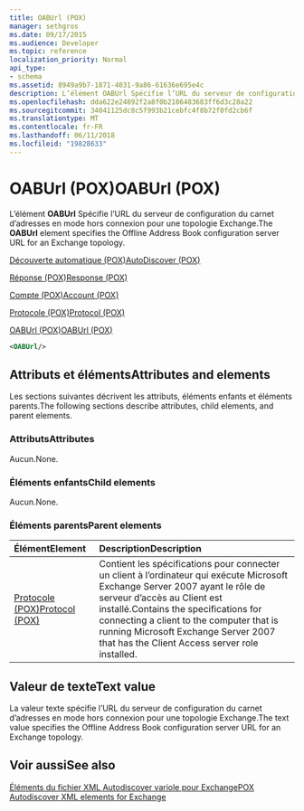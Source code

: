 ```yaml
---
title: OABUrl (POX)
manager: sethgros
ms.date: 09/17/2015
ms.audience: Developer
ms.topic: reference
localization_priority: Normal
api_type:
- schema
ms.assetid: 8949a9b7-1871-4031-9a86-61636e695e4c
description: L’élément OABUrl Spécifie l’URL du serveur de configuration du carnet d’adresses en mode hors connexion pour une topologie Exchange.
ms.openlocfilehash: dda622e24892f2a8f0b2186483683ff6d3c28a22
ms.sourcegitcommit: 34041125dc8c5f993b21cebfc4f8b72f0fd2cb6f
ms.translationtype: MT
ms.contentlocale: fr-FR
ms.lasthandoff: 06/11/2018
ms.locfileid: "19828633"
---
```

# <a name="oaburl-pox"></a><span data-ttu-id="b21cd-103">OABUrl (POX)</span><span class="sxs-lookup"><span data-stu-id="b21cd-103">OABUrl (POX)</span></span>

<span data-ttu-id="b21cd-104">L’élément **OABUrl** Spécifie l’URL du serveur de configuration du carnet d’adresses en mode hors connexion pour une topologie Exchange.</span><span class="sxs-lookup"><span data-stu-id="b21cd-104">The **OABUrl** element specifies the Offline Address Book configuration server URL for an Exchange topology.</span></span> 
  
[<span data-ttu-id="b21cd-105">Découverte automatique (POX)</span><span class="sxs-lookup"><span data-stu-id="b21cd-105">AutoDiscover (POX)</span></span>](autodiscover-pox.md)
  
[<span data-ttu-id="b21cd-106">Réponse (POX)</span><span class="sxs-lookup"><span data-stu-id="b21cd-106">Response (POX)</span></span>](response-pox.md)
  
[<span data-ttu-id="b21cd-107">Compte (POX)</span><span class="sxs-lookup"><span data-stu-id="b21cd-107">Account (POX)</span></span>](account-pox.md)
  
[<span data-ttu-id="b21cd-108">Protocole (POX)</span><span class="sxs-lookup"><span data-stu-id="b21cd-108">Protocol (POX)</span></span>](protocol-pox.md)
  
[<span data-ttu-id="b21cd-109">OABUrl (POX)</span><span class="sxs-lookup"><span data-stu-id="b21cd-109">OABUrl (POX)</span></span>](oaburl-pox.md)
  
```xml
<OABUrl/>
```

## <a name="attributes-and-elements"></a><span data-ttu-id="b21cd-110">Attributs et éléments</span><span class="sxs-lookup"><span data-stu-id="b21cd-110">Attributes and elements</span></span>

<span data-ttu-id="b21cd-111">Les sections suivantes décrivent les attributs, éléments enfants et éléments parents.</span><span class="sxs-lookup"><span data-stu-id="b21cd-111">The following sections describe attributes, child elements, and parent elements.</span></span>
  
### <a name="attributes"></a><span data-ttu-id="b21cd-112">Attributs</span><span class="sxs-lookup"><span data-stu-id="b21cd-112">Attributes</span></span>

<span data-ttu-id="b21cd-113">Aucun.</span><span class="sxs-lookup"><span data-stu-id="b21cd-113">None.</span></span>
  
### <a name="child-elements"></a><span data-ttu-id="b21cd-114">Éléments enfants</span><span class="sxs-lookup"><span data-stu-id="b21cd-114">Child elements</span></span>

<span data-ttu-id="b21cd-115">Aucun.</span><span class="sxs-lookup"><span data-stu-id="b21cd-115">None.</span></span>
  
### <a name="parent-elements"></a><span data-ttu-id="b21cd-116">Éléments parents</span><span class="sxs-lookup"><span data-stu-id="b21cd-116">Parent elements</span></span>

|<span data-ttu-id="b21cd-117">**Élément**</span><span class="sxs-lookup"><span data-stu-id="b21cd-117">**Element**</span></span>|<span data-ttu-id="b21cd-118">**Description**</span><span class="sxs-lookup"><span data-stu-id="b21cd-118">**Description**</span></span>|
|:-----|:-----|
|[<span data-ttu-id="b21cd-119">Protocole (POX)</span><span class="sxs-lookup"><span data-stu-id="b21cd-119">Protocol (POX)</span></span>](protocol-pox.md) <br/> |<span data-ttu-id="b21cd-120">Contient les spécifications pour connecter un client à l’ordinateur qui exécute Microsoft Exchange Server 2007 ayant le rôle de serveur d’accès au Client est installé.</span><span class="sxs-lookup"><span data-stu-id="b21cd-120">Contains the specifications for connecting a client to the computer that is running Microsoft Exchange Server 2007 that has the Client Access server role installed.</span></span>  <br/> |
   
## <a name="text-value"></a><span data-ttu-id="b21cd-121">Valeur de texte</span><span class="sxs-lookup"><span data-stu-id="b21cd-121">Text value</span></span>

<span data-ttu-id="b21cd-122">La valeur texte spécifie l’URL du serveur de configuration du carnet d’adresses en mode hors connexion pour une topologie Exchange.</span><span class="sxs-lookup"><span data-stu-id="b21cd-122">The text value specifies the Offline Address Book configuration server URL for an Exchange topology.</span></span>
  
## <a name="see-also"></a><span data-ttu-id="b21cd-123">Voir aussi</span><span class="sxs-lookup"><span data-stu-id="b21cd-123">See also</span></span>



[<span data-ttu-id="b21cd-124">Éléments du fichier XML Autodiscover variole pour Exchange</span><span class="sxs-lookup"><span data-stu-id="b21cd-124">POX Autodiscover XML elements for Exchange</span></span>](pox-autodiscover-xml-elements-for-exchange.md)


